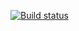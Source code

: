 [![Build status](https://ci.appveyor.com/api/projects/status/46j4lngw7mt95hel?svg=true)](https://ci.appveyor.com/project/fdarcy/api-ci)